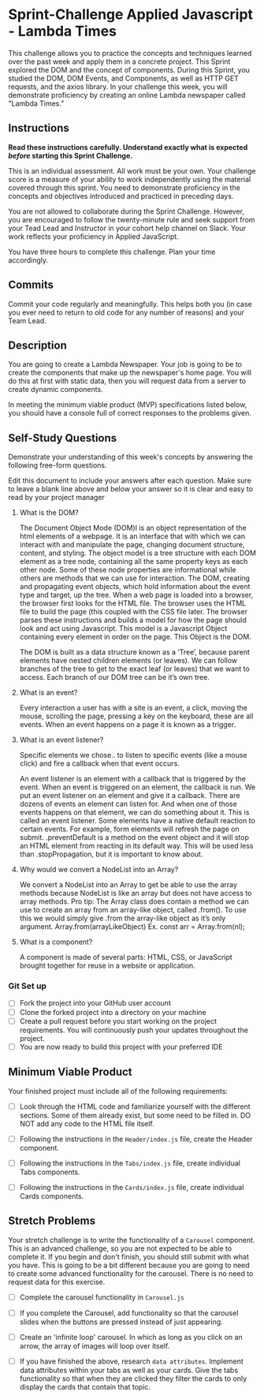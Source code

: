 # Sprint-Challenge Applied Javascript - Lambda Times

This challenge allows you to practice the concepts and techniques learned over the past week and apply them in a concrete project. This Sprint explored the DOM and the concept of components. During this Sprint, you studied the DOM, DOM Events, and Components, as well as HTTP GET requests, and the axios library. In your challenge this week, you will demonstrate proficiency by creating an online Lambda newspaper called "Lambda Times."

## Instructions

**Read these instructions carefully. Understand exactly what is expected _before_ starting this Sprint Challenge.**

This is an individual assessment. All work must be your own. Your challenge score is a measure of your ability to work independently using the material covered through this sprint. You need to demonstrate proficiency in the concepts and objectives introduced and practiced in preceding days.

You are not allowed to collaborate during the Sprint Challenge. However, you are encouraged to follow the twenty-minute rule and seek support from your Tead Lead and Instructor in your cohort help channel on Slack. Your work reflects your proficiency in Applied JavaScript.

You have three hours to complete this challenge. Plan your time accordingly.

## Commits

Commit your code regularly and meaningfully. This helps both you (in case you ever need to return to old code for any number of reasons) and your Team Lead.

## Description

You are going to create a Lambda Newspaper. Your job is going to be to create the components that make up the newspaper's home page. You will do this at first with static data, then you will request data from a server to create dynamic components.

In meeting the minimum viable product (MVP) specifications listed below, you should have a console full of correct responses to the problems given.

## Self-Study Questions

Demonstrate your understanding of this week's concepts by answering the following free-form questions.

Edit this document to include your answers after each question. Make sure to leave a blank line above and below your answer so it is clear and easy to read by your project manager

1. What is the DOM?

    The Document Object Mode (DOM)l is an object representation of the html elements of a webpage. It is an interface that with which we can interact with and manipulate the page, changing document structure, content, and styling. The object model is a tree structure with each DOM element as a tree node, containing all the same property keys as each other node. Some of these node properties are informational while others are methods that we can use for interaction. The DOM, creating and propagating event objects, which hold information about the event type and target, up the tree.
    When a web page is loaded into a browser, the browser first looks for the HTML file. The browser uses the HTML file to build the page (this coupled with the CSS file later. The browser parses these instructions and builds a model for how the page should look and act using Javascript. This model is a Javascript Object containing every element in order on the page. This Object is the DOM.
    
    The DOM is built as a data structure known as a ‘Tree’, because parent elements have nested children elements (or leaves). We can follow branches of the tree to get to the exact leaf (or leaves) that we want to access. Each branch of our DOM tree can be it’s own tree. 

2. What is an event?

    Every interaction a user has with a site is an event, a click, moving the mouse, scrolling the page, pressing a key on the keyboard, these are all events. When an event happens on a page it is known as a trigger.

3. What is an event listener?

    Specific elements we chose.. to listen to specific events (like a mouse click) and fire a callback when that event occurs.

    An event listener is an element with a callback that is triggered by the event. When an event is triggered on an element, the callback is run. 
    We put an event listener on an element and give it a callback. There are dozens of events an element can listen for. And when one of those events happens on that element, we can do something about it. This is called an event listener. 
    Some elements have a native default reaction to certain events. For example, form elements will refresh the page on submit. .preventDefault is a method on the event object and it will stop an HTML element from reacting in its default way. This will be used less than .stopPropagation, but it is important to know about.

4. Why would we convert a NodeList into an Array?

    We convert a NodeList into an Array to get be able to use the  array methods because NodeList is like an array but does not have access to array methods.
    Pro tip: The Array class does contain a method we can use to create an array from an array-like object, called .from(). To use this we would simply give .from the array-like object as it’s only argument.
    Array.from(arrayLikeObject)
    Ex. const arr  = Array.from(nl);

5. What is a component?

    A component is made of several parts: HTML, CSS, or JavaScript brought together for reuse in a website or application.

### Git Set up

* [ ] Fork the project into your GitHub user account
* [ ] Clone the forked project into a directory on your machine
* [ ] Create a pull request before you start working on the project requirements.  You will continuously push your updates throughout the project.
* [ ] You are now ready to build this project with your preferred IDE

## Minimum Viable Product

Your finished project must include all of the following requirements:

* [ ] Look through the HTML code and familiarize yourself with the different sections. Some of them already exist, but some need to be filled in. DO NOT add any code to the HTML file itself.

* [ ] Following the instructions in the `Header/index.js` file, create the Header component. 

* [ ] Following the instructions in the `Tabs/index.js` file, create individual Tabs components.

* [ ] Following the instructions in the `Cards/index.js` file, create individual Cards components.

## Stretch Problems

Your stretch challenge is to write the functionality of a `Carousel` component. This is an advanced challenge, so you are not expected to be able to complete it. If you begin and don't finish, you should still submit with what you have. This is going to be a bit different because you are going to need to create some advanced functionality for the carousel. There is no need to request data for this exercise.

* [ ] Complete the carousel functionality in `Carousel.js`

* [ ] If you complete the Carousel, add functionality so that the carousel slides when the buttons are pressed instead of just appearing.

* [ ] Create an 'infinite loop' carousel. In which as long as you click on an arrow, the array of images will loop over itself.

* [ ] If you have finished the above, research `data attributes`. Implement data attributes within your tabs as well as your cards. Give the tabs functionality so that when they are clicked they filter the cards to only display the cards that contain that topic.
